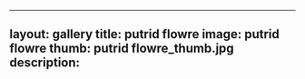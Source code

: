 
---
layout: gallery
title: putrid flowre
image: putrid flowre
thumb: putrid flowre_thumb.jpg
description:
---
    